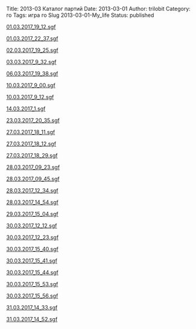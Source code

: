
Title: 2013-03 Каталог партий
Date: 2013-03-01
Author: trilobit
Category: го
Tags: игра го
Slug 2013-03-01-My_life
Status: published

[01.03.2017_19_12.sgf](http://eidogo.com/#url:http://raw.githubusercontent.com/zztrilobit/zztrilobit.github.io/master/sgf/01.03.2017_19_12.sgf)

[01.03.2017_22_37.sgf](http://eidogo.com/#url:http://raw.githubusercontent.com/zztrilobit/zztrilobit.github.io/master/sgf/01.03.2017_22_37.sgf)

[02.03.2017_19_25.sgf](http://eidogo.com/#url:http://raw.githubusercontent.com/zztrilobit/zztrilobit.github.io/master/sgf/02.03.2017_19_25.sgf)

[03.03.2017_9_32.sgf](http://eidogo.com/#url:http://raw.githubusercontent.com/zztrilobit/zztrilobit.github.io/master/sgf/03.03.2017_9_32.sgf)

[06.03.2017_19_38.sgf](http://eidogo.com/#url:http://raw.githubusercontent.com/zztrilobit/zztrilobit.github.io/master/sgf/06.03.2017_19_38.sgf)

[10.03.2017_9_00.sgf](http://eidogo.com/#url:http://raw.githubusercontent.com/zztrilobit/zztrilobit.github.io/master/sgf/10.03.2017_9_00.sgf)

[10.03.2017_9_12.sgf](http://eidogo.com/#url:http://raw.githubusercontent.com/zztrilobit/zztrilobit.github.io/master/sgf/10.03.2017_9_12.sgf)

[14.03.2017_1.sgf](http://eidogo.com/#url:http://raw.githubusercontent.com/zztrilobit/zztrilobit.github.io/master/sgf/14.03.2017_1.sgf)

[23.03.2017_20_35.sgf](http://eidogo.com/#url:http://raw.githubusercontent.com/zztrilobit/zztrilobit.github.io/master/sgf/23.03.2017_20_35.sgf)

[27.03.2017_18_11.sgf](http://eidogo.com/#url:http://raw.githubusercontent.com/zztrilobit/zztrilobit.github.io/master/sgf/27.03.2017_18_11.sgf)

[27.03.2017_18_12.sgf](http://eidogo.com/#url:http://raw.githubusercontent.com/zztrilobit/zztrilobit.github.io/master/sgf/27.03.2017_18_12.sgf)

[27.03.2017_18_29.sgf](http://eidogo.com/#url:http://raw.githubusercontent.com/zztrilobit/zztrilobit.github.io/master/sgf/27.03.2017_18_29.sgf)

[28.03.2017_09_23.sgf](http://eidogo.com/#url:http://raw.githubusercontent.com/zztrilobit/zztrilobit.github.io/master/sgf/28.03.2017_09_23.sgf)

[28.03.2017_09_45.sgf](http://eidogo.com/#url:http://raw.githubusercontent.com/zztrilobit/zztrilobit.github.io/master/sgf/28.03.2017_09_45.sgf)

[28.03.2017_12_34.sgf](http://eidogo.com/#url:http://raw.githubusercontent.com/zztrilobit/zztrilobit.github.io/master/sgf/28.03.2017_12_34.sgf)

[28.03.2017_14_54.sgf](http://eidogo.com/#url:http://raw.githubusercontent.com/zztrilobit/zztrilobit.github.io/master/sgf/28.03.2017_14_54.sgf)

[29.03.2017_15_04.sgf](http://eidogo.com/#url:http://raw.githubusercontent.com/zztrilobit/zztrilobit.github.io/master/sgf/29.03.2017_15_04.sgf)

[30.03.2017_12_12.sgf](http://eidogo.com/#url:http://raw.githubusercontent.com/zztrilobit/zztrilobit.github.io/master/sgf/30.03.2017_12_12.sgf)

[30.03.2017_12_23.sgf](http://eidogo.com/#url:http://raw.githubusercontent.com/zztrilobit/zztrilobit.github.io/master/sgf/30.03.2017_12_23.sgf)

[30.03.2017_15_40.sgf](http://eidogo.com/#url:http://raw.githubusercontent.com/zztrilobit/zztrilobit.github.io/master/sgf/30.03.2017_15_40.sgf)

[30.03.2017_15_41.sgf](http://eidogo.com/#url:http://raw.githubusercontent.com/zztrilobit/zztrilobit.github.io/master/sgf/30.03.2017_15_41.sgf)

[30.03.2017_15_44.sgf](http://eidogo.com/#url:http://raw.githubusercontent.com/zztrilobit/zztrilobit.github.io/master/sgf/30.03.2017_15_44.sgf)

[30.03.2017_15_53.sgf](http://eidogo.com/#url:http://raw.githubusercontent.com/zztrilobit/zztrilobit.github.io/master/sgf/30.03.2017_15_53.sgf)

[30.03.2017_15_56.sgf](http://eidogo.com/#url:http://raw.githubusercontent.com/zztrilobit/zztrilobit.github.io/master/sgf/30.03.2017_15_56.sgf)

[31.03.2017_14_33.sgf](http://eidogo.com/#url:http://raw.githubusercontent.com/zztrilobit/zztrilobit.github.io/master/sgf/31.03.2017_14_33.sgf)

[31.03.2017_14_52.sgf](http://eidogo.com/#url:http://raw.githubusercontent.com/zztrilobit/zztrilobit.github.io/master/sgf/31.03.2017_14_52.sgf)

